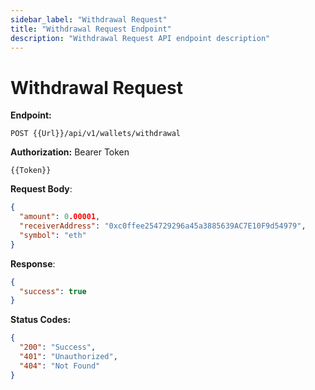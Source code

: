 ```yaml
---
sidebar_label: "Withdrawal Request"
title: "Withdrawal Request Endpoint"
description: "Withdrawal Request API endpoint description"
---
```


# Withdrawal Request

**Endpoint:**

```
POST {{Url}}/api/v1/wallets/withdrawal
```

**Authorization:** Bearer Token

```
{{Token}}
```

**Request Body**:

```json
{
  "amount": 0.00001,
  "receiverAddress": "0xc0ffee254729296a45a3885639AC7E10F9d54979",
  "symbol": "eth"
}
```

**Response**:

```json
{
  "success": true
}
```

**Status Codes:**

```json
{
  "200": "Success",
  "401": "Unauthorized",
  "404": "Not Found"
}
```
